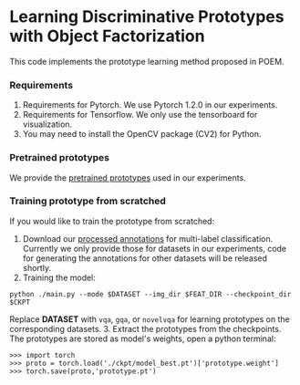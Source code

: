 # Learning Discriminative Prototypes with Object Factorization

This code implements the prototype learning method proposed in POEM.

### Requirements
1. Requirements for Pytorch. We use Pytorch 1.2.0 in our experiments.
2. Requirements for Tensorflow. We only use the tensorboard for visualization.
3. You may need to install the OpenCV package (CV2) for Python.

### Pretrained prototypes
We provide the [pretrained prototypes](https://drive.google.com/file/d/1jt6VRDgcmjtr_Oz_tm9F3EuJj5CIvnmr/view?usp=sharing) used in our experiments.

### Training prototype from scratched
If you would like to train the prototype from scratched:
1. Download our [processed annotations](https://drive.google.com/file/d/1t3ZyRKNLL0Pg3hmrOJIUWOjQpv78ahuP/view?usp=sharing) for multi-label classification. Currently we only provide those for datasets in our experiments, code for generating the annotations for other datasets will be released shortly.
2. Training the model:
```
python ./main.py --mode $DATASET --img_dir $FEAT_DIR --checkpoint_dir $CKPT
```
Replace **DATASET** with `vqa`, `gqa`, or `novelvqa` for learning prototypes on the corresponding datasets.
3. Extract the prototypes from the checkpoints. The prototypes are stored as model's weights, open a python terminal:
```
>>> import torch
>>> proto = torch.load('./ckpt/model_best.pt')['prototype.weight']
>>> torch.save(proto,'prototype.pt')
```
